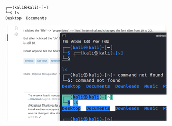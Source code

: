 
```bash
┌──(kali㉿kali)-[~]
└─$ ls
Desktop  Documents  
```

![test](../images/Pasted%20image%2020230315121224.png)
